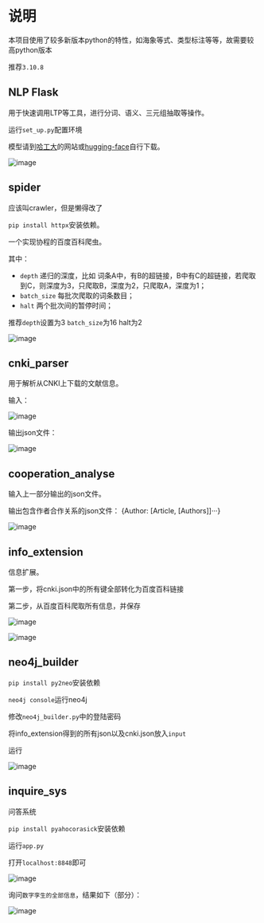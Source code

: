 # 说明

本项目使用了较多新版本python的特性，如海象等式、类型标注等等，故需要较高python版本

推荐`3.10.8`

## NLP Flask

用于快速调用LTP等工具，进行分词、语义、三元组抽取等操作。

运行`set_up.py`配置环境

模型请到[哈工大](https://ltp.ai)的网站或[hugging-face](https://huggingface.co)自行下载。

![image](https://user-images.githubusercontent.com/38573173/202845959-c0f4048f-767d-4aab-b5e8-3e7571bd5493.png)

## spider

应该叫crawler，但是懒得改了

`pip install httpx`安装依赖。

一个实现协程的百度百科爬虫。

其中：

- `depth` 递归的深度，比如 词条A中，有B的超链接，B中有C的超链接，若爬取到C，则深度为3，只爬取B，深度为2，只爬取A，深度为1；
- `batch_size` 每批次爬取的词条数目；
- `halt` 两个批次间的暂停时间；

推荐`depth`设置为3 `batch_size`为16 halt为2

![image](https://user-images.githubusercontent.com/38573173/205223715-281e3688-0d5d-4d18-b5a5-87c95a2d6cbb.png)

## cnki_parser

用于解析从CNKI上下载的文献信息。

输入：

![image](https://user-images.githubusercontent.com/38573173/205143287-5029fe18-5b2a-452f-ba26-0007627c2b04.png)

输出json文件：

![image](https://user-images.githubusercontent.com/38573173/205143436-880a3fc2-9eac-4cee-8853-bfb51be2fcd2.png)

## cooperation_analyse

输入上一部分输出的json文件。

输出包含作者合作关系的json文件：   {Author: [Article, [Authors]]···}

![image](https://user-images.githubusercontent.com/38573173/205224085-b78052b6-25d4-4694-a43c-115ca1b710c7.png)

## info_extension

信息扩展。

第一步，将cnki.json中的所有键全部转化为百度百科链接

第二步，从百度百科爬取所有信息，并保存

![image](https://user-images.githubusercontent.com/38573173/205224640-4334e8cc-b352-4652-8874-ad5d7f217e0b.png)

![image](https://user-images.githubusercontent.com/38573173/205224722-b2c09c5c-42d1-44b6-8082-70d8eb419ae8.png)

## neo4j_builder

`pip install py2neo`安装依赖

`neo4j console`运行neo4j

修改`neo4j_builder.py`中的登陆密码

将info_extension得到的所有json以及cnki.json放入`input`

运行

![image](https://user-images.githubusercontent.com/38573173/205223052-6d22b0d2-c014-4630-bcec-ad3e1418496c.png)

## inquire_sys

问答系统

`pip install pyahocorasick`安装依赖

运行`app.py`

打开`localhost:8848`即可

![image](https://user-images.githubusercontent.com/38573173/205223380-c25d6e89-fcb1-4a42-b23c-2df5f4df2b43.png)

询问`数字孪生的全部信息`，结果如下（部分）：

![image](https://user-images.githubusercontent.com/38573173/205224432-6e827684-66f1-42f9-97ce-66b848e2e910.png)

